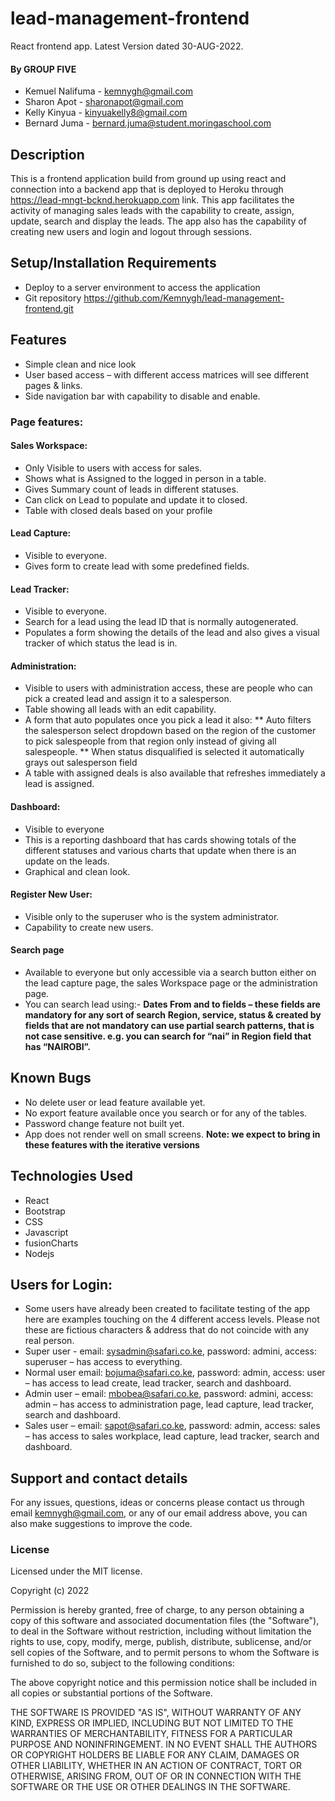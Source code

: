 # lead-management-frontend
React frontend app. Latest Version dated 30-AUG-2022.

#### By GROUP FIVE
* Kemuel Nalifuma - kemnygh@gmail.com
* Sharon Apot - sharonapot@gmail.com
* Kelly Kinyua - kinyuakelly8@gmail.com
* Bernard Juma - bernard.juma@student.moringaschool.com

## Description
This is a frontend application build from ground up using react and connection into a backend app that is deployed to Heroku through https://lead-mngt-bcknd.herokuapp.com link.
This app facilitates the activity of managing sales leads with the capability to create, assign, update, search and display the leads. The app also has the capability of creating new users and login and logout through sessions.

## Setup/Installation Requirements
* Deploy to a server environment to access the application
* Git repository https://github.com/Kemnygh/lead-management-frontend.git 

## Features
* Simple clean and nice look
* User based access – with different access matrices will see different pages & links.
* Side navigation bar with capability to disable and enable.

### Page features:
#### Sales Workspace:
* Only Visible to users with access for sales.
* Shows what is Assigned to the logged in person in a table.
* Gives Summary count of leads in different statuses.
* Can click on Lead to populate and update it to closed.
* Table with closed deals based on your profile

#### Lead Capture:
* Visible to everyone.
* Gives form to create lead with some predefined fields.

#### Lead Tracker:
* Visible to everyone.
* Search for a lead using the lead ID that is normally autogenerated.
* Populates a form showing the details of the lead and also gives a visual tracker of which status the lead is in.

#### Administration:
* Visible to users with administration access, these are people who can pick a created lead and assign it to a salesperson.
* Table showing all leads with an edit capability.
* A form that auto populates once you pick a lead it also:
** Auto filters the salesperson select dropdown based on the region of the customer to pick salespeople from that region only instead of giving all salespeople.
** When status disqualified is selected it automatically grays out salesperson field
* A table with assigned deals is also available that refreshes immediately a lead is assigned.

#### Dashboard:
* Visible to everyone
* This is a reporting dashboard that has cards showing totals of the different statuses and various charts that update when there is an update on the leads.
* Graphical and clean look.

#### Register New User:
* Visible only to the superuser who is the system administrator.
* Capability to create new users.

#### Search page
* Available to everyone but only accessible via a search button either on the lead capture page, the sales Workspace page or the administration page.
* You can search lead using:-
	**Dates From and to fields – these fields are mandatory for any sort of search**
	**Region, service, status & created by fields that are not mandatory can use partial search patterns, that is not case sensitive. e.g. you can search for “nai” in Region field that has “NAIROBI”.**

## Known Bugs
* No delete user or lead feature available yet.
* No export feature available once you search or for any of the tables.
* Password change feature not built yet.
* App does not render well on small screens.
**Note: we expect to bring in these features with the iterative versions**

## Technologies Used
* React
* Bootstrap
* CSS
* Javascript
* fusionCharts
* Nodejs

## Users for Login:
* Some users have already been created to facilitate testing of the app here are examples touching on the 4 different access levels. Please not these are fictious characters & address that do not coincide with any real person.
* Super user - email: sysadmin@safari.co.ke, password: admini, access: superuser – has access to everything.
* Normal user email: bojuma@safari.co.ke, password: admin, access: user – has access to lead create, lead tracker, search and dashboard.
* Admin user – email: mbobea@safari.co.ke, password: admini, access: admin – has access to administration page, lead capture, lead tracker, search and dashboard.
* Sales user – email: sapot@safari.co.ke, password: admin, access: sales – has access to sales workplace, lead capture, lead tracker, search and dashboard.


## Support and contact details
For any issues, questions, ideas or concerns please contact us through email kemnygh@gmail.com, or any of our email address above, you can also make suggestions to improve the code.

### License
Licensed under the MIT license.

Copyright (c) 2022

Permission is hereby granted, free of charge, to any person obtaining a copy
of this software and associated documentation files (the "Software"), to deal
in the Software without restriction, including without limitation the rights
to use, copy, modify, merge, publish, distribute, sublicense, and/or sell
copies of the Software, and to permit persons to whom the Software is
furnished to do so, subject to the following conditions:

The above copyright notice and this permission notice shall be included in all
copies or substantial portions of the Software.

THE SOFTWARE IS PROVIDED "AS IS", WITHOUT WARRANTY OF ANY KIND, EXPRESS OR
IMPLIED, INCLUDING BUT NOT LIMITED TO THE WARRANTIES OF MERCHANTABILITY,
FITNESS FOR A PARTICULAR PURPOSE AND NONINFRINGEMENT. IN NO EVENT SHALL THE
AUTHORS OR COPYRIGHT HOLDERS BE LIABLE FOR ANY CLAIM, DAMAGES OR OTHER
LIABILITY, WHETHER IN AN ACTION OF CONTRACT, TORT OR OTHERWISE, ARISING FROM,
OUT OF OR IN CONNECTION WITH THE SOFTWARE OR THE USE OR OTHER DEALINGS IN THE
SOFTWARE.

